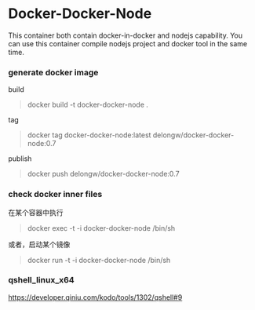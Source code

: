 # Docker-Docker-Node

This container both contain docker-in-docker and nodejs capability. You can use this container compile nodejs project and docker tool in the same time.

### generate docker image

build

> docker build -t docker-docker-node .

tag

> docker tag docker-docker-node:latest delongw/docker-docker-node:0.7

publish

> docker push delongw/docker-docker-node:0.7

### check docker inner files

在某个容器中执行

> docker exec -t -i docker-docker-node /bin/sh

或者，启动某个镜像

> docker run -t -i docker-docker-node /bin/sh


### qshell_linux_x64

https://developer.qiniu.com/kodo/tools/1302/qshell#9